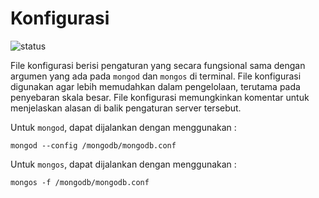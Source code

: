 # Konfigurasi

![status](https://dl.dropboxusercontent.com/u/83581209/mongodb-untuk-indonesia/button.status.dalam-pengembangan.png)

File konfigurasi berisi pengaturan yang secara fungsional sama dengan argumen yang ada pada `mongod` dan `mongos` di terminal. File konfigurasi digunakan agar lebih memudahkan dalam pengelolaan, terutama pada penyebaran skala besar. File konfigurasi memungkinkan komentar untuk menjelaskan alasan di balik pengaturan server tersebut.
    
Untuk `mongod`, dapat dijalankan dengan menggunakan :

    mongod --config /mongodb/mongodb.conf
    

Untuk `mongos`, dapat dijalankan dengan menggunakan :

    mongos -f /mongodb/mongodb.conf
    